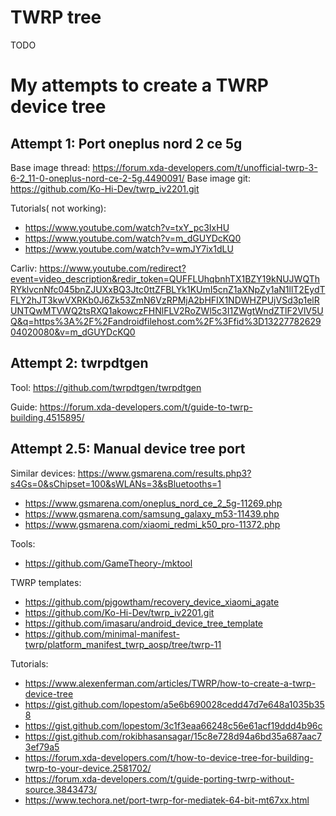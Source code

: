 # TWRP tree

TODO

# My attempts to create a TWRP device tree

## Attempt 1: Port oneplus nord 2 ce 5g

Base image thread: https://forum.xda-developers.com/t/unofficial-twrp-3-6-2_11-0-oneplus-nord-ce-2-5g.4490091/
Base image git: https://github.com/Ko-Hi-Dev/twrp_iv2201.git

Tutorials( not working):

- https://www.youtube.com/watch?v=txY_pc3IxHU
- https://www.youtube.com/watch?v=m_dGUYDcKQ0
- https://www.youtube.com/watch?v=wmJY7ix1dLU


Carliv: https://www.youtube.com/redirect?event=video_description&redir_token=QUFFLUhqbnhTX1BZY19kNUJWQThRYklvcnNfc045bnZJUXxBQ3Jtc0ttZFBLYk1KUmI5cnZ1aXNpZy1aN1llT2EydTFLY2hJT3kwVXRKb0J6Zk53ZmN6VzRPMjA2bHFIX1NDWHZPUjVSd3p1elRUNTQwMTVWQ2tsRXQ1akowczFHNlFLV2RoZWl5c3I1ZWgtWndZTlF2VlV5UQ&q=https%3A%2F%2Fandroidfilehost.com%2F%3Ffid%3D1322778262904020080&v=m_dGUYDcKQ0

## Attempt 2: twrpdtgen

Tool: https://github.com/twrpdtgen/twrpdtgen

Guide: https://forum.xda-developers.com/t/guide-to-twrp-building.4515895/

## Attempt 2.5: Manual device tree port

Similar devices: https://www.gsmarena.com/results.php3?s4Gs=0&sChipset=100&sWLANs=3&sBluetooths=1

- https://www.gsmarena.com/oneplus_nord_ce_2_5g-11269.php
- https://www.gsmarena.com/samsung_galaxy_m53-11439.php
- https://www.gsmarena.com/xiaomi_redmi_k50_pro-11372.php

Tools:

- https://github.com/GameTheory-/mktool

TWRP templates:

- https://github.com/pjgowtham/recovery_device_xiaomi_agate
- https://github.com/Ko-Hi-Dev/twrp_iv2201.git
- https://github.com/imasaru/android_device_tree_template
- https://github.com/minimal-manifest-twrp/platform_manifest_twrp_aosp/tree/twrp-11

Tutorials:

- https://www.alexenferman.com/articles/TWRP/how-to-create-a-twrp-device-tree
- https://gist.github.com/lopestom/a5e6b690028cedd47d7e648a1035b358
- https://gist.github.com/lopestom/3c1f3eaa66248c56e61acf19ddd4b96c
- https://gist.github.com/rokibhasansagar/15c8e728d94a6bd35a687aac73ef79a5
- https://forum.xda-developers.com/t/how-to-device-tree-for-building-twrp-to-your-device.2581702/
- https://forum.xda-developers.com/t/guide-porting-twrp-without-source.3843473/
- https://www.techora.net/port-twrp-for-mediatek-64-bit-mt67xx.html
